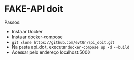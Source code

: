 # FAKE-API doit

Passos:
- Instalar Docker
- Instalar docker-compose
- `git clone https://github.com/evt0n/api_doit.git`
- Na pasta api_doit, executar `docker-compose up -d --build`
- Acessar pelo endereço localhost:5000
